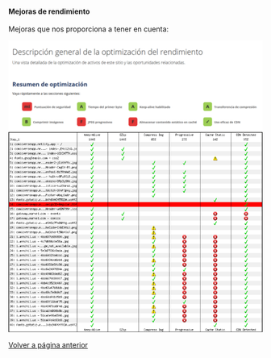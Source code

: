 #### Mejoras de rendimiento

Mejoras que nos proporciona a tener en cuenta:

![Imagen prueba mejora](../img/mejoras1chrome.png)
![Imagen prueba mejora](../img/mejoras2chrome.png)

[Volver a página anterior](principal.md)